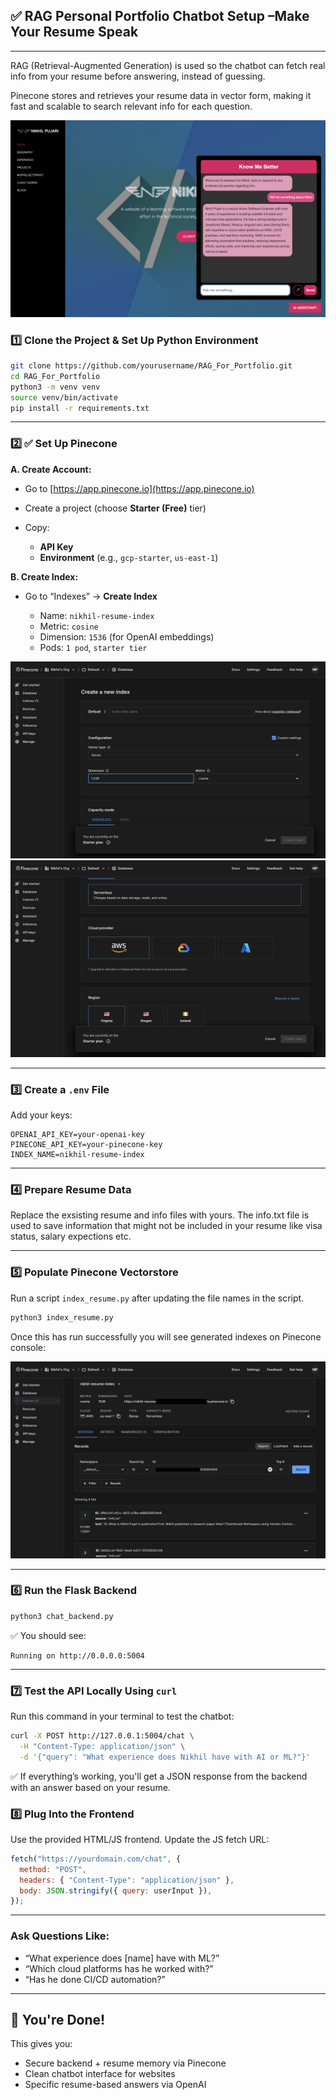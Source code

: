 ## ✅ RAG Personal Portfolio Chatbot Setup –Make Your Resume Speak

---

RAG (Retrieval-Augmented Generation) is used so the chatbot can fetch real info from your resume before answering, instead of guessing.

Pinecone stores and retrieves your resume data in vector form, making it fast and scalable to search relevant info for each question.

![My Personal Portfolio AI Chatbot - nikhilpujari.in](./screenshots/chatbot.png)

### 1️⃣ Clone the Project & Set Up Python Environment

```bash
git clone https://github.com/yourusername/RAG_For_Portfolio.git
cd RAG_For_Portfolio
python3 -m venv venv
source venv/bin/activate
pip install -r requirements.txt
```

---

### 2️⃣ ✅ Set Up Pinecone

**A. Create Account:**

- Go to [https://app.pinecone.io](https://app.pinecone.io)
- Create a project (choose **Starter (Free)** tier)
- Copy:

  - **API Key**
  - **Environment** (e.g., `gcp-starter`, `us-east-1`)

**B. Create Index:**

- Go to “Indexes” → **Create Index**

  - Name: `nikhil-resume-index`
  - Metric: `cosine`
  - Dimension: `1536` (for OpenAI embeddings)
  - Pods: `1 pod`, `starter tier`

![Pinecone-custom-setting](./screenshots/Pinecone-custom-setting.png)
![Pinecone-create-index](./screenshots/Pinecone-create-index.png)

---

### 3️⃣ Create a `.env` File

Add your keys:

```env
OPENAI_API_KEY=your-openai-key
PINECONE_API_KEY=your-pinecone-key
INDEX_NAME=nikhil-resume-index
```

---

### 4️⃣ Prepare Resume Data

Replace the exsisting resume and info files with yours. The info.txt file is used to save information that might not be included in your resume like visa status, salary expections etc.

---

### 5️⃣ Populate Pinecone Vectorstore

Run a script `index_resume.py` after updating the file names in the script.

```bash
python3 index_resume.py
```

Once this has run successfully you will see generated indexes on Pinecone console:

![Pinecone-index-created](./screenshots/Pinecone-index-created.png)

---

### 6️⃣ Run the Flask Backend

```bash
python3 chat_backend.py
```

✅ You should see:

```
Running on http://0.0.0.0:5004
```

---

### 7️⃣ Test the API Locally Using `curl`

Run this command in your terminal to test the chatbot:

```bash
curl -X POST http://127.0.0.1:5004/chat \
  -H "Content-Type: application/json" \
  -d '{"query": "What experience does Nikhil have with AI or ML?"}'
```

✅ If everything’s working, you'll get a JSON response from the backend with an answer based on your resume.

### 8️⃣ Plug Into the Frontend

Use the provided HTML/JS frontend. Update the JS fetch URL:

```js
fetch("https://yourdomain.com/chat", {
  method: "POST",
  headers: { "Content-Type": "application/json" },
  body: JSON.stringify({ query: userInput }),
});
```

---

### Ask Questions Like:

- “What experience does [name] have with ML?”
- “Which cloud platforms has he worked with?”
- “Has he done CI/CD automation?”

---

## 🏁 You're Done!

This gives you:

- Secure backend + resume memory via Pinecone
- Clean chatbot interface for websites
- Specific resume-based answers via OpenAI
